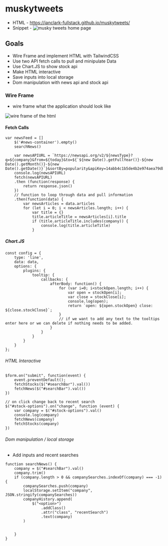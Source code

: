 # muskytweets
* HTML - https://ianclark-fullstack.github.io/muskytweets/
* Snippet - <img src="./assets/snippet.png" alt="musky tweets home page">

## Goals
* Wire Frame and implement HTML with TailwindCSS
* Use two API fetch calls to pull and minipulate Data
* Use Chart.JS to show stock api
* Make HTML interactive 
* Save inputs into local storage
* Dom manipulation with news api and stock api


### Wire Frame
* wire frame what the application should look like
<img src="./assets/wireframe.png" alt="wire frame of the html">

#### Fetch Calls
```
var newsFeed = []
    $('#news-container').empty()
    searchNews()

    var newsAPIURL = `https://newsapi.org/v2/${newsType}?q=${company}&from=${today}&to=${`${new Date().getFullYear()}-${new Date().getMonth()}-${new Date().getDate()}`}&sortBy=popularity&apiKey=14abb4c1b5de4b2e974aea79db9937e5`
    console.log(newsAPIURL)
    fetch(newsAPIURL)
    .then (function(response) {
        return response.json()
    })
    // function to loop through data and pull information
    .then(function(data) {
        var newsArticles = data.articles
        for (let i = 0; i < newsArticles.length; i++) {
            var title = {}
            title.articleTitle = newsArticles[i].title
            if (title.articleTitle.includes(company)) {
                console.log(title.articleTitle)
            }
```

##### Chart.JS
```
const config = {
    type: 'line',
    data: data,
    options: {
        plugins: {
            tooltip: {
                callbacks: {
                    afterBody: function() {
                        for (var i=0; i<stockOpen.length; i++) {
                            var open = stockOpen[i];
                            var close = stockClose[i];
                            console.log(open);
                            return `open: ${open.stockOpen} close: ${close.stockClose}`;
                        }
                        // if we want to add any text to the tooltips enter here or we can delete if nothing needs to be added.
                    }
                }
            }
        }
    }
};
```

###### HTML Interactive 
```
$form.on("submit", function(event) {
    event.preventDefault();
    fetchStocks($("#searchBar").val())
    fetchNews($("#searchBar").val())
})

// on click change back to recent search
$("#stock-options").on("change", function (event) {
    var company = $("#stock-options").val()
    console.log(company)
    fetchNews(company)
    fetchStocks(company)
})
```



###### Dom manipulation / local storage
* Add inputs and recent searches
```
function searchNews() {
    company = $("#searchBar").val()
    company.trim()
    if (company.length > 0 && companySearches.indexOf(company) === -1) {
        companySearches.push(company)
        localStorage.setItem("company", JSON.stringify(companySearches))
        companyHistory.append(
            $("<option>")
                .addClass()
                .attr("class", "recentSearch")
                .text(company)
        )


    }
}
```





